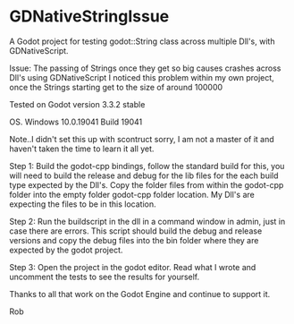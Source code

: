 # GDNativeStringIssue
A Godot project for testing godot::String class across multiple Dll's, with GDNativeScript. 

Issue: The passing of Strings once they get so big causes crashes across Dll's using GDNativeScript 
I noticed this problem within my own project, once the Strings starting get to the size of around 100000

Tested on Godot version 3.3.2 stable 
	
OS. Windows 10.0.19041 Build 19041 

Note..I didn't set this up with scontruct sorry, I am not a master of it and haven't taken the time to learn it all yet. 

Step 1: Build the godot-cpp bindings, follow the standard build for this, you will need to build the release and debug for the lib files for 
the each build type expected by the Dll's.
Copy the folder files from within the godot-cpp folder into the empty folder godot-cpp folder location. My Dll's are expecting the files to be in this location. 

Step 2: 
Run the buildscript in the dll in a command window in admin, just in case there are errors. 
This script should build the debug and release versions and copy the debug files into the bin folder where they are expected by the godot project. 

Step 3: Open the project in the godot editor. Read what I wrote and uncomment the tests to see the results for yourself. 

Thanks to all that work on the Godot Engine and continue to support it. 

Rob
